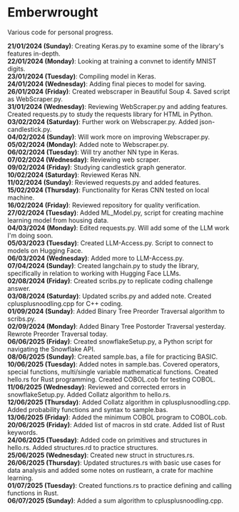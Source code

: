 # Emberwrought
Various code for personal progress. 

<b>21/01/2024 (Sunday)</b>: Creating Keras.py to examine some of the library's features in-depth.  
<b>22/01/2024 (Monday)</b>: Looking at training a convnet to identify MNIST digits.   
<b>23/01/2024 (Tuesday)</b>: Compiling model in Keras.  
<b>24/01/2024 (Wednesday)</b>: Adding final pieces to model for saving.  
<b>26/01/2024 (Friday)</b>: Created webscraper in Beautiful Soup 4. Saved script as WebScraper.py.  
<b>31/01/2024 (Wednesday)</b>: Reviewing WebScraper.py and adding features. Created requests.py to study the requests library for HTML in Python.  
<b>03/02/2024 (Saturday)</b>: Further work on Webscraper.py. Added json-candlestick.py.  
<b>04/02/2024 (Sunday)</b>: Will work more on improving Webscraper.py.  
<b>05/02/2024 (Monday)</b>: Added note to Webscraper.py.  
<b>06/02/2024 (Tuesday)</b>: Will try another NN type in Keras.  
<b>07/02/2024 (Wednesday)</b>: Reviewing web scraper.  
<b>09/02/2024 (Friday)</b>: Studying candlestick graph generator.  
<b>10/02/2024 (Saturday)</b>: Reviewed Keras NN.  
<b>11/02/2024 (Sunday)</b>: Reviewed requests.py and added features.   
<b>15/02/2024 (Thursday)</b>: Functionality for Keras CNN tested on local machine.  
<b>16/02/2024 (Friday)</b>: Reviewed repository for quality verification.  
<b>27/02/2024 (Tuesday)</b>: Added ML_Model.py, script for creating machine learning model from housing data.  
<b>04/03/2024 (Monday)</b>: Edited requests.py. Will add some of the LLM work I'm doing soon.  
<b>05/03/2023 (Tuesday)</b>: Created LLM-Access.py. Script to connect to models on Hugging Face.  
<b>06/03/2024 (Wednesday)</b>: Added more to LLM-Access.py.  
<b>07/04/2024 (Sunday)</b>: Created langchain.py to study the library, specifically in relation to working with Hugging Face LLMs.   
<b>02/08/2024 (Friday)</b>: Created scribs.py to replicate coding challenge answer.   
<b>03/08/2024 (Saturday)</b>: Updated scribs.py and added note. Created cplusplusnoodling.cpp for C++ coding.  
<b>01/09/2024 (Sunday)</b>: Added Binary Tree Preorder Traversal algorithm to scribs.py.  
<b>02/09/2024 (Monday)</b>: Added Binary Tree Postorder Traversal yesterday. Rewrote Preorder Traversal today.  
<b>06/06/2025 (Friday)</b>: Created snowflakeSetup.py, a Python script for navigating the Snowflake API.  
<b>08/06/2025 (Sunday)</b>: Created sample.bas, a file for practicing BASIC.  
<b>10/06/2025 (Tuesday)</b>: Added notes in sample.bas. Covered operators, special functions, multi/single variable mathematical functions. Created hello.rs for Rust programming. Created COBOL.cob for testing COBOL. 
<b>11/06/2025 (Wednesday)</b>: Reviewed and corrected errors in snowflakeSetup.py. Added Collatz algorithm to hello.rs.  
<b>12/06/2025 (Thursday)</b>: Added Collatz algorithm in cplusplusnoodling.cpp. Added probability functions and syntax to sample.bas.  
<b>13/06/2025 (Friday)</b>: Added the minimum COBOL program to COBOL.cob.  
<b>20/06/2025 (Friday)</b>: Added list of macros in std crate. Added list of Rust keywords.  
<b>24/06/2025 (Tuesday)</b>: Added code on primitives and structures in hello.rs. Added structures.rd to practice structures.  
<b>25/06/2025 (Wednesday)</b>: Created new struct in structures.rs.  
<b>26/06/2025 (Thursday)</b>: Updated structures.rs with basic use cases for data analysis and added some notes on rustlearn, a crate for machine learning.  
<b>01/07/2025 (Tuesday)</b>: Created functions.rs to practice defining and calling functions in Rust.  
<b>06/07/2025 (Sunday)</b>: Added a sum algorithm to cplusplusnoodling.cpp.




